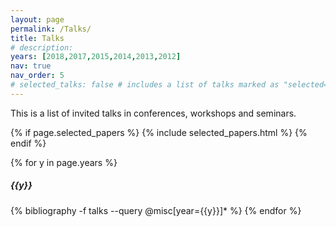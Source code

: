 ```yaml
---
layout: page
permalink: /Talks/
title: Talks
# description:
years: [2018,2017,2015,2014,2013,2012]
nav: true
nav_order: 5
# selected_talks: false # includes a list of talks marked as "selected={true}"
---
```

<div class="publications">
<p> This is a list of invited talks in conferences, workshops and seminars.</p>

{% if page.selected_papers %}
  {% include selected_papers.html %}
{% endif %}

{% for y in page.years %}
  <h5 class="year">{{y}}</h5>
  {% bibliography -f talks --query @misc[year={{y}}]* %}
{% endfor %}

</div>




